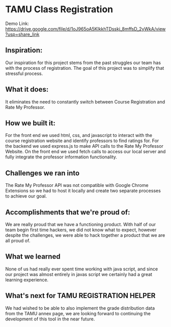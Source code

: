 # TAMU Class Registration


Demo Link: https://drive.google.com/file/d/1oJ965oA5KlkkhTDsskj_8mffsD_2yWkA/view?usp=share_link

## Inspiration: 
Our inspiration for this project stems from the past struggles our team has with the process of registration.  The goal of this project was to simplify that stressful process.

## What it does: 
 It eliminates the need to constantly switch between Course Registration and Rate My Professor.

## How we built it: 
For the front end we used html, css, and javascript to interact with the course registration website and identify professors to find ratings for. For the backend we used express.js to make API calls to the Rate My Professor Website. On the front end we used fetch calls to access our local server and fully integrate the professor information functionality.

## Challenges we ran into
The Rate My Professor API was not compatible with Google Chrome Extensions so we had to host it locally and create two separate processes to achieve our goal.

## Accomplishments that we're proud of: 
We are really proud that we have a functioning product. With half of our team begin first time hackers, we did not know what to expect, however despite the challenges, we were able to hack together a product that we are all proud of.

## What we learned
None of us had really ever spent time working with java script, and since our project was almost entirely in javas script we certainly had a great learning experience.

## What's next for TAMU REGISTRATION HELPER
We had wished to be able to also implement the grade distribution data from the TAMU annex page, we are looking forward to continuing the development of this tool in the near future.
